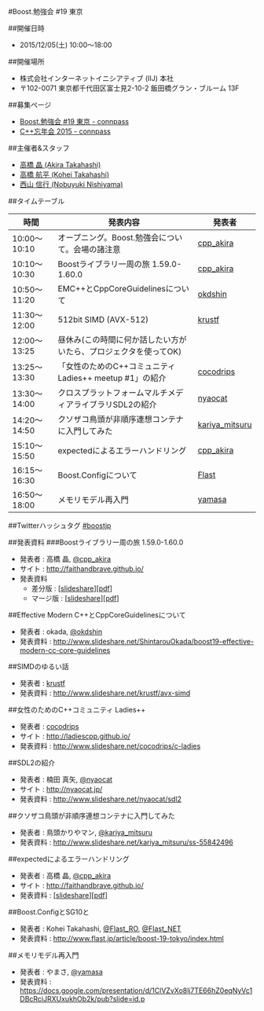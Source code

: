 #Boost.勉強会 #19 東京

##開催日時
- 2015/12/05(土) 10:00〜18:00


##開催場所
- 株式会社インターネットイニシアティブ (IIJ) 本社
- 〒102-0071 東京都千代田区富士見2-10-2 飯田橋グラン・ブルーム 13F


##募集ページ
- [Boost.勉強会 #19 東京 - connpass](http://connpass.com/event/21925/)
- [C++忘年会 2015 - connpass](http://connpass.com/event/21926/)


##主催者&スタッフ
- [高橋 晶 (Akira Takahashi)](https://twitter.com/cpp_akira)
- [高橋 航平 (Kohei Takahashi)](http://twitter.com/Flast_RO)
- [西山 信行 (Nobuyuki Nishiyama)](https://twitter.com/5mingame2)


##タイムテーブル

| 時間 | 発表内容 | 発表者 |
|------|----------|--------|
| 10:00～10:10 | オープニング。Boost.勉強会について。会場の諸注意 | [cpp_akira](https://twitter.com/cpp_akira) |
| 10:10～10:30 | Boostライブラリ一周の旅 1.59.0-1.60.0 | [cpp_akira](https://twitter.com/cpp_akira) |
| 10:50～11:20 | EMC++とCppCoreGuidelinesについて | [okdshin](https://twitter.com/okdshin) |
| 11:30～12:00 | 512bit SIMD (AVX-512) | [krustf](https://twitter.com/krustf) |
| 12:00～13:25 | 昼休み(この時間に何か話したい方がいたら、プロジェクタを使ってOK) | |
| 13:25〜13:30 | 「女性のためのC++コミュニティ Ladies++ meetup #1」の紹介 | [cocodrips](https://twitter.com/cocodrips) |
| 13:30～14:00 | クロスプラットフォームマルチメディアライブラリSDL2の紹介 | [nyaocat](https://twitter.com/nyaocat) | |
| 14:20～14:50 | クソザコ鳥頭が非順序連想コンテナに入門してみた | [kariya_mitsuru](https://twitter.com/kariya_mitsuru) |
| 15:10～15:50 | expectedによるエラーハンドリング | [cpp_akira](https://twitter.com/cpp_akira) |
| 16:15～16:30 | Boost.Configについて | [Flast](https://twitter.com/Flast_RO) |
| 16:50～18:00 | メモリモデル再入門 | [yamasa](https://twitter.com/yamasa)  |


##Twitterハッシュタグ
[#boostjp](https://twitter.com/search?q=%23boostjp)

##発表資料
###Boostライブラリ一周の旅 1.59.0-1.60.0
- 発表者 : 高橋 晶, [@cpp_akira](https://twitter.com/cpp_akira)
- サイト : <http://faithandbrave.github.io/>
- 発表資料
    - 差分版 : [[slideshare](http://www.slideshare.net/faithandbrave/boost-tour-1600)][[pdf](https://dl.dropboxusercontent.com/u/1682460/presentation/boost_19/boost_tour_1_60_0.pdf)]
    - マージ版 : [[slideshare](http://www.slideshare.net/faithandbrave/boost-tour-1600-merge)][[pdf](https://dl.dropboxusercontent.com/u/1682460/presentation/boost_19/boost_tour_1_60_0_merge.pdf)]


##Effective Modern C++とCppCoreGuidelinesについて
- 発表者 : okada, [@okdshin](https://twitter.com/okdshin)
- 発表資料 : <http://www.slideshare.net/ShintarouOkada/boost19-effective-modern-cc-core-guidelines>


##SIMDのゆるい話
- 発表者 : [krustf](https://twitter.com/krustf)
- 発表資料 : <http://www.slideshare.net/krustf/avx-simd>


##女性のためのC++コミュニティ Ladies++
- 発表者 : [cocodrips](https://twitter.com/cocodrips)
- サイト : <http://ladiescpp.github.io/>
- 発表資料 : <http://www.slideshare.net/cocodrips/c-ladies>


##SDL2の紹介
- 発表者 : 楠田 真矢, [@nyaocat](https://twitter.com/nyaocat)
- サイト : <http://nyaocat.jp/>
- 発表資料 : <http://www.slideshare.net/nyaocat/sdl2>


##クソザコ鳥頭が非順序連想コンテナに入門してみた
- 発表者 : 鳥頭かりやマン, [@kariya_mitsuru](https://twitter.com/kariya_mitsuru)
- 発表資料 : <http://www.slideshare.net/kariya_mitsuru/ss-55842496>


##expectedによるエラーハンドリング
- 発表者 : 高橋 晶, [@cpp_akira](https://twitter.com/cpp_akira)
- サイト : <http://faithandbrave.github.io/>
- 発表資料 : [[slideshare](http://www.slideshare.net/faithandbrave/error-handling-using-expected)][[pdf](https://dl.dropboxusercontent.com/u/1682460/presentation/boost_19/expected.pdf)]


##Boost.ConfigとSG10と
- 発表者 : Kohei Takahashi, [@Flast_RO](https://twitter.com/Flast_RO), [@Flast_NET](https://twitter.com/Flast_NET)
- 発表資料 : <http://www.flast.jp/article/boost-19-tokyo/index.html>


##メモリモデル再入門
- 発表者 : やまさ, [@yamasa](https://twitter.com/yamasa)
- 発表資料 : <https://docs.google.com/presentation/d/1ClVZvXo8lj7TE66hZ0eqNyVc1DBcRciJRXUxukhOb2k/pub?slide=id.p>

